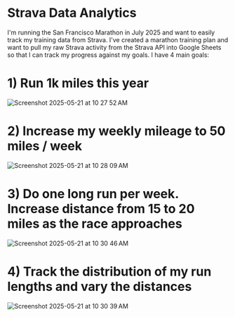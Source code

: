 # Strava Data Analytics

I'm running the San Francisco Marathon in July 2025 and want to easily track my training data from Strava. I've created a marathon training plan and want to pull my raw Strava activity from the Strava API into Google Sheets so that I can track my progress against my goals. I have 4 main goals:

# 1) Run 1k miles this year
![Screenshot 2025-05-21 at 10 27 52 AM](https://github.com/user-attachments/assets/d9862995-a8c5-462f-a549-373c23dba6a2)


# 2) Increase my weekly mileage to 50 miles / week
![Screenshot 2025-05-21 at 10 28 09 AM](https://github.com/user-attachments/assets/cc6eacea-a16d-4bd9-968f-7c43a381f22a)


# 3) Do one long run per week. Increase distance from 15 to 20 miles as the race approaches
![Screenshot 2025-05-21 at 10 30 46 AM](https://github.com/user-attachments/assets/d5388b1a-f703-46db-bcd2-98db0038e283)


# 4) Track the distribution of my run lengths and vary the distances
![Screenshot 2025-05-21 at 10 30 39 AM](https://github.com/user-attachments/assets/bfba4ea0-c0b4-44ad-8aa1-178bba96321b)
